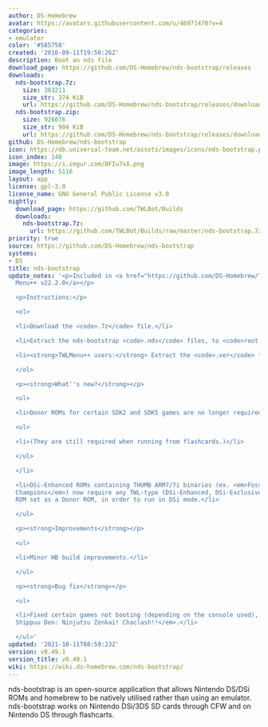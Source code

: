 ```yaml
---
author: DS-Homebrew
avatar: https://avatars.githubusercontent.com/u/46971470?v=4
categories:
- emulator
color: '#585758'
created: '2016-09-11T19:50:26Z'
description: Boot an nds file
download_page: https://github.com/DS-Homebrew/nds-bootstrap/releases
downloads:
  nds-bootstrap.7z:
    size: 383211
    size_str: 374 KiB
    url: https://github.com/DS-Homebrew/nds-bootstrap/releases/download/v0.49.1/nds-bootstrap.7z
  nds-bootstrap.zip:
    size: 926076
    size_str: 904 KiB
    url: https://github.com/DS-Homebrew/nds-bootstrap/releases/download/v0.49.1/nds-bootstrap.zip
github: DS-Homebrew/nds-bootstrap
icon: https://db.universal-team.net/assets/images/icons/nds-bootstrap.png
icon_index: 140
image: https://i.imgur.com/BFIu7xX.png
image_length: 5116
layout: app
license: gpl-3.0
license_name: GNU General Public License v3.0
nightly:
  download_page: https://github.com/TWLBot/Builds
  downloads:
    nds-bootstrap.7z:
      url: https://github.com/TWLBot/Builds/raw/master/nds-bootstrap.7z
priority: true
source: https://github.com/DS-Homebrew/nds-bootstrap
systems:
- DS
title: nds-bootstrap
update_notes: '<p>Included in <a href="https://github.com/DS-Homebrew/TWiLightMenu/releases/tag/v22.2.0"><strong>TW</strong>i<strong>L</strong>ight
  Menu++ v22.2.0</a></p>

  <p>Instructions:</p>

  <ol>

  <li>Download the <code>.7z</code> file.</li>

  <li>Extract the nds-bootstrap <code>.nds</code> files, to <code>root:/_nds</code>.</li>

  <li><strong>TWLMenu++ users:</strong> Extract the <code>.ver</code> file to <code>root:/_nds/TWiLightMenu</code>.</li>

  </ol>

  <p><strong>What''s new?</strong></p>

  <ul>

  <li>Donor ROMs for certain SDK2 and SDK5 games are no longer required!

  <ul>

  <li>(They are still required when running from flashcards.)</li>

  </ul>

  </li>

  <li>DSi-Enhanced ROMs containing THUMB ARM7/7i binaries (ex. <em>Fossil Fighters
  Champions</em>) now require any TWL-type (DSi-Enhanced, DSi-Exclusive, or DSiWare)
  ROM set as a Donor ROM, in order to run in DSi mode.</li>

  </ul>

  <p><strong>Improvements</strong></p>

  <ul>

  <li>Minor HB build improvements.</li>

  </ul>

  <p><strong>Bug fix</strong></p>

  <ul>

  <li>Fixed certain games not booting (depending on the console used), such as <em>Naruto
  Shippuu Den: Ninjutsu Zenkai! Chaclash!!</em>.</li>

  </ul>'
updated: '2021-10-11T08:59:23Z'
version: v0.49.1
version_title: v0.49.1
wiki: https://wiki.ds-homebrew.com/nds-bootstrap/
---
```

nds-bootstrap is an open-source application that allows Nintendo DS/DSi ROMs and homebrew to be natively utilised rather than using an emulator. nds-bootstrap works on Nintendo DSi/3DS SD cards through CFW and on Nintendo DS through flashcarts.